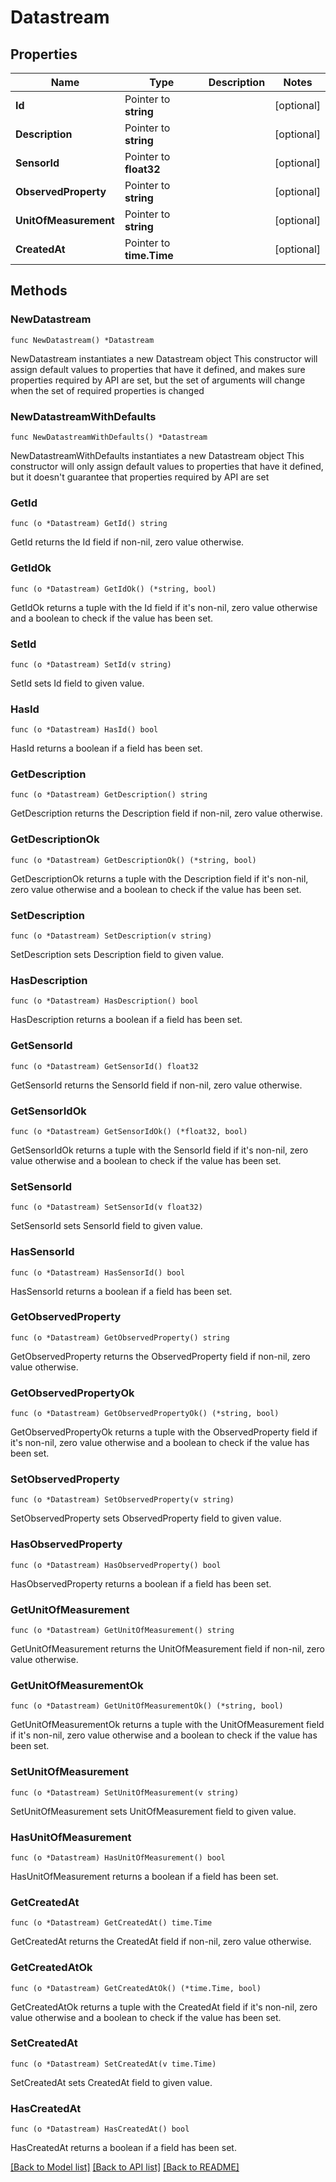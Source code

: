 # Datastream

## Properties

Name | Type | Description | Notes
------------ | ------------- | ------------- | -------------
**Id** | Pointer to **string** |  | [optional] 
**Description** | Pointer to **string** |  | [optional] 
**SensorId** | Pointer to **float32** |  | [optional] 
**ObservedProperty** | Pointer to **string** |  | [optional] 
**UnitOfMeasurement** | Pointer to **string** |  | [optional] 
**CreatedAt** | Pointer to **time.Time** |  | [optional] 

## Methods

### NewDatastream

`func NewDatastream() *Datastream`

NewDatastream instantiates a new Datastream object
This constructor will assign default values to properties that have it defined,
and makes sure properties required by API are set, but the set of arguments
will change when the set of required properties is changed

### NewDatastreamWithDefaults

`func NewDatastreamWithDefaults() *Datastream`

NewDatastreamWithDefaults instantiates a new Datastream object
This constructor will only assign default values to properties that have it defined,
but it doesn't guarantee that properties required by API are set

### GetId

`func (o *Datastream) GetId() string`

GetId returns the Id field if non-nil, zero value otherwise.

### GetIdOk

`func (o *Datastream) GetIdOk() (*string, bool)`

GetIdOk returns a tuple with the Id field if it's non-nil, zero value otherwise
and a boolean to check if the value has been set.

### SetId

`func (o *Datastream) SetId(v string)`

SetId sets Id field to given value.

### HasId

`func (o *Datastream) HasId() bool`

HasId returns a boolean if a field has been set.

### GetDescription

`func (o *Datastream) GetDescription() string`

GetDescription returns the Description field if non-nil, zero value otherwise.

### GetDescriptionOk

`func (o *Datastream) GetDescriptionOk() (*string, bool)`

GetDescriptionOk returns a tuple with the Description field if it's non-nil, zero value otherwise
and a boolean to check if the value has been set.

### SetDescription

`func (o *Datastream) SetDescription(v string)`

SetDescription sets Description field to given value.

### HasDescription

`func (o *Datastream) HasDescription() bool`

HasDescription returns a boolean if a field has been set.

### GetSensorId

`func (o *Datastream) GetSensorId() float32`

GetSensorId returns the SensorId field if non-nil, zero value otherwise.

### GetSensorIdOk

`func (o *Datastream) GetSensorIdOk() (*float32, bool)`

GetSensorIdOk returns a tuple with the SensorId field if it's non-nil, zero value otherwise
and a boolean to check if the value has been set.

### SetSensorId

`func (o *Datastream) SetSensorId(v float32)`

SetSensorId sets SensorId field to given value.

### HasSensorId

`func (o *Datastream) HasSensorId() bool`

HasSensorId returns a boolean if a field has been set.

### GetObservedProperty

`func (o *Datastream) GetObservedProperty() string`

GetObservedProperty returns the ObservedProperty field if non-nil, zero value otherwise.

### GetObservedPropertyOk

`func (o *Datastream) GetObservedPropertyOk() (*string, bool)`

GetObservedPropertyOk returns a tuple with the ObservedProperty field if it's non-nil, zero value otherwise
and a boolean to check if the value has been set.

### SetObservedProperty

`func (o *Datastream) SetObservedProperty(v string)`

SetObservedProperty sets ObservedProperty field to given value.

### HasObservedProperty

`func (o *Datastream) HasObservedProperty() bool`

HasObservedProperty returns a boolean if a field has been set.

### GetUnitOfMeasurement

`func (o *Datastream) GetUnitOfMeasurement() string`

GetUnitOfMeasurement returns the UnitOfMeasurement field if non-nil, zero value otherwise.

### GetUnitOfMeasurementOk

`func (o *Datastream) GetUnitOfMeasurementOk() (*string, bool)`

GetUnitOfMeasurementOk returns a tuple with the UnitOfMeasurement field if it's non-nil, zero value otherwise
and a boolean to check if the value has been set.

### SetUnitOfMeasurement

`func (o *Datastream) SetUnitOfMeasurement(v string)`

SetUnitOfMeasurement sets UnitOfMeasurement field to given value.

### HasUnitOfMeasurement

`func (o *Datastream) HasUnitOfMeasurement() bool`

HasUnitOfMeasurement returns a boolean if a field has been set.

### GetCreatedAt

`func (o *Datastream) GetCreatedAt() time.Time`

GetCreatedAt returns the CreatedAt field if non-nil, zero value otherwise.

### GetCreatedAtOk

`func (o *Datastream) GetCreatedAtOk() (*time.Time, bool)`

GetCreatedAtOk returns a tuple with the CreatedAt field if it's non-nil, zero value otherwise
and a boolean to check if the value has been set.

### SetCreatedAt

`func (o *Datastream) SetCreatedAt(v time.Time)`

SetCreatedAt sets CreatedAt field to given value.

### HasCreatedAt

`func (o *Datastream) HasCreatedAt() bool`

HasCreatedAt returns a boolean if a field has been set.


[[Back to Model list]](../README.md#documentation-for-models) [[Back to API list]](../README.md#documentation-for-api-endpoints) [[Back to README]](../README.md)


